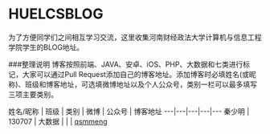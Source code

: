 # HUELCSBLOG
为了方便同学们之间相互学习交流，这里收集河南财经政法大学计算机与信息工程学院学生的BLOG地址。

###整理说明
博客按照前端、JAVA、安卓、iOS、PHP、大数据和七类进行标记，大家可以通过Pull Request添加自己的博客地址。添加博客时必填姓名(或昵称)、班级和博客地址，可选填微博地址以及个人公众号，类别一栏可以最多填写三项主要类别。

姓名/昵称 | 班级 | 类别 | 微博 | 公众号 | 博客地址
---|---|---|---|---
秦少明 | 130707 | 大数据 | | | [qsmmeng](http://blog.csdn.net/qq_17586821)

